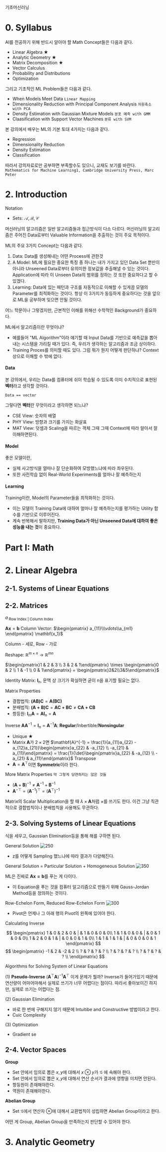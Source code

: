 기초머신러닝

# 0. Syllabus

AI를 전공하기 위해 반드시 알아야 할 Math Concept들은 다음과 같다.
- Linear Algebra ★
- Analytic Geometry ★
- Matrix Decomposition ★
- Vector Calculus
- Probability and Distributions
- Optimization

그리고 기초적인 ML Problem들은 다음과 같다.
- When Models Meet Data `Linear Mapping`
- Dimensionality Reduction with Principal Component Analysis `차원축소 with PCA`
- Density Estimation with Gaussian Mixture Models `분포 예측 with GMM`
- Claasification with Support Vector Machines `분류 with SVM`

본 강의에서 배우는 ML의 기본 토대 4가지는 다음과 같다.
- Regression
- Dimensionality Reduction
- Density Estimation
- Classification

따라서 강의자료로만 공부하면 부족할수도 있으니, 교재도 보기를 바란다.
`Mathematics for Machine Learning1, Cambridge University Press, Marc Peter`

# 2. Introduction

Notation
- Sets: $\mathcal{A, B, C}$

머신러닝의 알고리즘은 일반 알고리즘들과 접근방식이 다소 다르다.
머신러닝의 알고리즘은 주어진 Data로부터 Valuable Information을 추출하는 것이 주요 목적이다.

ML의 주요 3가지 Concept는 다음과 같다.
1. Data: Data를 생성해내는 어떤 Process에 관한것
2. A Model: ML에 필요한 중요한 특징 중 하나는 내가 가지고 있던 Data Set 뿐만이 아니라 Unseened Data로부터 유의미한 정보값을 추출해낼 수 있는 것이다. Application에 따라 이 Unseen Data의 범위를 정하는 것 또한 중요하다고 할 수 있겠다.
3. Learning: Data에 있는 패턴과 구조를 자동적으로 이해할 수 있게끔 모델의 Parameter를 최적화하는 것이다.
항상 이 3가지가 동등하게 중요하다는 것을 앞으로 ML을 공부하며 잊으면 안될 것이다.

어느 학문이나 그렇겠지만, 근본적인 이해를 위해선 수학적인 Background가 중요하다.

ML에서 알고리즘이란 무엇이냐?
- 예를들어 "ML Algorithm"이라 얘기할 때 Input Data를 기반으로 예측값을 뽑아내는 시스템을 가리킬 때가 있다. 즉, 우리가 생각하는 알고리즘과 조금 상이하다.
- Training Proces를 의미할 때도 있다.
그럼 뭐가 뭔지 어떻게 판단하냐? Context상으로 이해할 수 밖에 없다.

#### Data

본 강의에서, 우리는 Data를 컴퓨터에 쉬이 학습될 수 있도록 이미 수치적으로 표현된 **벡터**라고 생각할 것이다.
```
Data == vector
```

그렇다면 **벡터**란 무엇이라고 생각하면 되느냐?
- CSE View: 숫자의 배열
- PHY View: 방향과 크기를 가지는 화살표
- MAT View: 덧셈과 Scaling을 따르는 객체
그때 그때 Context에 따라 알아서 잘 이해하면된다.

#### Model

좋은 모델이란,
- 실제 사고방식을 얼마나 잘 단순화하여 모방했느냐에 따라 좌우된다.
- 또한 사전학습 없이 Real-World Experiments를 얼마나 잘 예측하는지

#### Learning

Training이란, Model의 Parameter들을 최적화하는 것이다.
- 이는 모델이 Training Data에 대하여 얼마나 잘 예측하는지를 평가하는 Utility 함수를 기반으로 이루어진다.
- 계속 반복해서 말하지만, **Training Data가 아닌 Unseened Data에 대하여 좋은 성능을 내는 것**이 중요하다.

# Part I: Math

# 2. Linear Algebra

## 2-1. Systems of Linear Equations

## 2-2. Matrices

$a_{\text{ Row Index | Column Index }}$

$\mathbf{Ax} = \mathbf{b}$
Column Vector: $\begin{pmatrix} a_{11}\\\vdots\\a_{m1} \end{pmatrix} \mathbf{x_1}$

Column - 세로, Row - 가로

Reshape: $\mathbb{R}^{m\times n} \rightarrow \mathbb{R}^{mn}$

$\begin{pmatrix}1 & 2 & 3 \\ 3 & 2 & 1\end{pmatrix} \times \begin{pmatrix}0 & 2 \\ 1 & -1 \\ 0 & 1\end{pmatrix} = \begin{pmatrix}2&2\\3&5\end{pmatrix}$

Identity Matrix: $\mathbf{I}_n$, 문맥 상 크기가 확실하면 굳이 n을 표기할 필요는 없다.

Matrix Properties
- 결합법칙: $\mathbf{(AB)C} = \mathbf{A(BC)}$
- 분배법칙: $\mathbf{(A+B)C} = \mathbf{AC + BC} \neq \mathbf{CA + CB}$
- 항등원: $\mathbf{I}_m\mathbf{A} = \mathbf{A}\mathbf{I}_n = \mathbf{A}$

Inverse $\mathbf{AA}^{-1} = \mathbf{I}_n = \mathbf{A}^{-1}\mathbf{A}$: **Regular**/Inbertible/**Nonsingular**
- Unique ★
- Matrix $\mathbf{A}$가 $2\times 2$면 $\mathbf{A}^{-1} = \frac{1}{a_{11}a_{22} - a_{12}a_{21}}\begin{pmatrix}a_{22} & -a_{12} \\ -a_{21} & a_{11}\end{pmatrix} = \frac{1}{\det}\begin{pmatrix}a_{22} & -a_{12} \\ -a_{21} & a_{11}\end{pmatrix}$
Transpose
- $\mathbf{A} = \mathbf{A}^{\top}$이면 **Symmetric**이라 한다.

More Matrix Properties `막 그렇게 당연하지는 않은 것들`
- $(\mathbf{A} + \mathbf{B})^{-1} \neq \mathbf{A}^{-1} + \mathbf{B}^{-1}$
- $\mathbf{A}^{-\top} = (\mathbf{A}^{-1})^{\top} = (\mathbf{A}^{\top})^{-1}$

Matrix의 Scalar Multiplication을 할 때 $\lambda \times \mathbf{A}$처럼 $\times$를 쓰기도 한다.
이건 그냥 직관적으로 결합법칙이나 분배법칙을 사용해도 무관하다.

## 2-3. Solving Systems of Linear Equations

식을 세우고, Gaussian Elimination등을 통해 해를 구하면 된다.

General Solution
![250](../../z.%20Docs/img/Pasted%20image%2020250313093530.png)
- z를 어떻게 Sampling 했느냐에 따라 결과가 다양해진다.

General Solution = Particular Solution + Homogeneous Solution
![350](../../z.%20Docs/img/Pasted%20image%2020250313093709.png)

ML은 진짜로 $\mathbf{Ax = b}$를 푸는 게 다이다.
- 이 Equation을 푸는 것을 컴퓨터 알고리즘으로 만들기 위해 Gauss-Jordan Method등을 정의하는 것이다.

Row-Echelon Form, Reduced Row-Echelon Form
![300](https://dmn92m25mtw4z.cloudfront.net/img_set/la-1-4-x-eq-8/v1/la-1-4-x-eq-8-460w.jpg)
- Pivot은 언제나 그 아래 행의 Pivot의 왼쪽에 있어야 한다.

Calculating Inverse

$$
\begin{pmatrix}
1 & 0 & 2 & 0 & | & 1 & 0 & 0 & 0\\
1 & 1 & 0 & 0 & | & 0 & 1 & 0 & 0\\
1 & 2 & 0 & 1 & | & 0 & 0 & 1 & 0\\
1 & 1 & 1 & 1 & | & 0 & 0 & 0 & 1
\end{pmatrix}
$$
$$
\begin{pmatrix}
-1 & 2 & -2 & 2 \\
? & ? & ? & ? \\
? & ? & ? & ? \\
? & ? & ? & ? \\
\end{pmatrix}
$$

Algorithms for Solving System of Linear Equations

(1) **Pseudo-Inverse** $(\mathbf{A}^{\top}\mathbf{A})^{-1}\mathbf{A}^{\top}$
이게 문제가 뭘까?
Inverse가 들어가있기 때문에 연산량이 어마어마해서 실제로 쓰기가 너무 어렵다는 점이다.
따라서 좋아보이긴 하지만, 실제로 쓰기는 어렵다는 점.

(2) Gaussian Elimination
- 바로 한 번에 구해지지 않기 때문에 Intuitibe and Constructive 방법이라고 한다.
- Cuic Complexity

(3) Optimization
- Gradient se

## 2-4. Vector Spaces

**Group**
- Set 안에서 임의로 뽑은 $x, y$에 대해서 $x \otimes y$가 $\mathcal{G}$ 에 속해야 한다.
- Set 안에서 임의로 뽑은 $x, y$에 대해서 연산 순서가 결과에 영향을 미치면 안된다.
- 항등원이 존재해야한다.
- 역원이 존재해야한다.

**Abelian Group**
- Set $\mathcal{G}$에서 연산자 $\otimes$에 대해서 교환법칙이 성립하면 Abelian Group이라고 한다.

어떤 게 Group, Abelian Group을 만족하는지 판단할 수 있어야 한다.

# 3. Analytic Geometry

